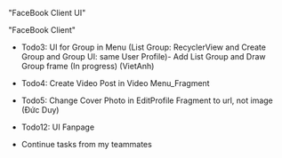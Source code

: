 "FaceBook Client UI" 

"FaceBook Client" 

- Todo3: UI for Group in Menu (List Group: RecyclerView and Create Group and Group UI: same User Profile)- Add List Group and Draw Group frame (In progress) (VietAnh)

- Todo4: Create Video Post in Video Menu_Fragment

- Todo5: Change Cover Photo in EditProfile Fragment to url, not image (Đức Duy)

- Todo12: UI Fanpage

- Continue tasks from my teammates